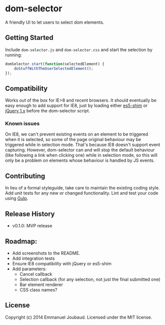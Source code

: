 # dom-selector

A friendly UI to let users to select dom elements.

## Getting Started

Include `dom-selector.js` and `dom-selector.css` and start the selection by running:

```javascript
domSelector.start(function(selectedElement) {
	doStuffWithTheUserSelectedElement();
});
```

## Compatibility

Works out of the box for IE>8 and recent browsers. It should eventually be easy enough to add support for IE8, just by loading either [es5-shim](https://github.com/es-shims/es5-shim) or [jQuery 1.x](http://jquery.com/) before the dom-selector script.

### Known issues

On IE8, we can't prevent existing events on an element to be triggered when it is selected, so some of the page original behaviour may be triggered while in selection mode. That's because IE8 doesn't support event capturing. However, dom-selector can and will stop the default behaviour (like following a link when clicking one) while in selection mode, so this will only be a problem on elements whose behaviour is handled by JS events.

## Contributing
In lieu of a formal styleguide, take care to maintain the existing coding style. Add unit tests for any new or changed functionality. Lint and test your code using [Gulp](http://gulpjs.com/).

## Release History

- v0.1.0: MVP release

## Roadmap:

- Add screenshots to the README.
- Add integration tests
- Ensure IE8 compatibility with jQuery or es5-shim
- Add parameters:
  - Cancel callback
  - Selection callback (for any selection, not just the final submitted one)
  - Bar element renderer
  - CSS class names?

## License
Copyright (c) 2014 Emmanuel Joubaud. Licensed under the MIT license.
